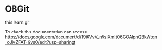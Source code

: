 # OBGit
this learn git 

To check this documentation can access https://docs.google.com/document/d/19i6VvV_n5sIXmItO6GOAIpnQBkWtqn_oJMZFAT-Gvs0/edit?usp=sharingt
